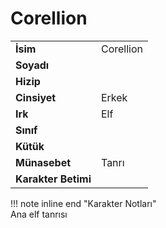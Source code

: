 # Corellion   
|  |  |  
|---|---|  
| **İsim** | Corellion |  
| **Soyadı** |  |  
| **Hizip** |  |  
| **Cinsiyet** | Erkek |  
| **Irk** | Elf |  
| **Sınıf** |  |  
| **Kütük** |  |  
| **Münasebet** | Tanrı |  
| **Karakter Betimi** |  |  
  
  
!!! note inline end "Karakter Notları"  
	Ana elf tanrısı  
	  
	  
	